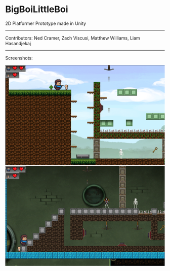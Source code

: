 # BigBoiLittleBoi


2D Platformer Prototype made in Unity

----
Contributors: Ned Cramer, Zach Viscusi, Matthew Williams, Liam Hasandjekaj

----

Screenshots:

![Screenshots][ss1]
![Screenshots][ss2]

[ss1]: Bois/Screenshots/Screenshot1.png
[ss2]: Bois/Screenshots/Screenshot2.png




